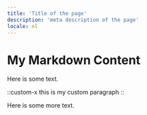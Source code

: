 ```yaml
---
title: 'Title of the page'
description: 'meta description of the page'
locale: nl
---
```


# My Markdown Content

Here is some text.

::custom-x
this is my custom paragraph
::

Here is some more text.
